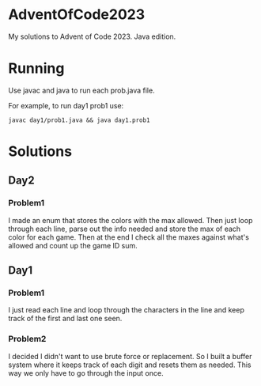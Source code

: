 # AdventOfCode2023
My solutions to Advent of Code 2023. Java edition.

# Running

Use javac and java to run each prob.java file.

For example, to run day1 prob1 use:

    javac day1/prob1.java && java day1.prob1

# Solutions

## Day2
### Problem1

I made an enum that stores the colors with the max allowed.  Then just loop through each line, parse out the info needed and store the max of each color for each game.  Then at the end I check all the maxes against what's allowed and count up the game ID sum.

## Day1
### Problem1

I just read each line and loop through the characters in the line and keep track of the first and last one seen.

### Problem2

I decided I didn't want to use brute force or replacement.  So I built a buffer system where it keeps track of each digit and resets them as needed.  This way we only have to go through the input once.